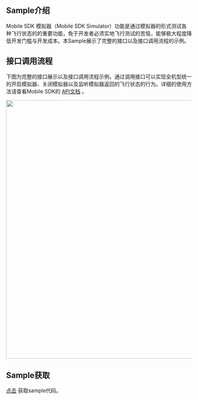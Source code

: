 ## Sample介绍
Mobile SDK 模拟器（Mobile SDK Simulator）功能是通过模拟器的形式测试各种飞行状态的的重要功能，免于开发者必须实地飞行测试的苦恼，能够极大程度降低开发门槛与开发成本。本Sample展示了完整的接口以及接口调用流程的示例。




## 接口调用流程

下图为完整的接口展示以及接口调用流程示例。通过调用接口可以实现全机型统一的开启模拟器、关闭模拟器以及监听模拟器返回的飞行状态的行为。详细的使用方法请查看Mobile SDK的 [API文档](https://developer.dji.com/cn/api-reference-v5/android-api/Components/ISimulatorManager/ISimulatorManager.html) 。

<div align=center><img src="https://terra-1-g.djicdn.com/71a7d383e71a4fb8887a310eb746b47f/msdk/Documentation/V5.1/sample/simulator%20API%20calling.png" width="700" ></div>



## Sample获取

 [点击](https://github.com/dji-sdk/Mobile-SDK-Android-V5) 获取sample代码。
